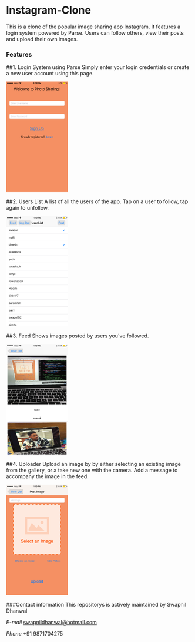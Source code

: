# Instagram-Clone
This is a clone of the popular image sharing app Instagram. It features a login system powered by Parse.
Users can follow others, view their posts and upload their own images.

### Features
##1. Login System using Parse
Simply enter your login credentials or create a new user account using this page.

<img src="https://raw.githubusercontent.com/Swapnil52/Instagram-Clone/master/ParseStarterProject/login.PNG" height=300>

##2. Users List
A list of all the users of the app. Tap on a user to follow, tap again to unfollow. 

<img src="https://raw.githubusercontent.com/Swapnil52/Instagram-Clone/master/ParseStarterProject/userList.PNG" height=300>

##3. Feed
Shows images posted by users you've followed. 

<img src="https://raw.githubusercontent.com/Swapnil52/Instagram-Clone/master/ParseStarterProject/images.PNG" height=300>

##4. Uploader
Upload an image by by either selecting an existing image from the gallery, or a take new one with the camera. Add a message to accompany the image in the feed.

<img src="https://raw.githubusercontent.com/Swapnil52/Instagram-Clone/master/ParseStarterProject/upload.PNG" height=300>

###Contact information
This repositorys is actively maintained by Swapnil Dhanwal

*E-mail* swapnildhanwal@hotmail.com

*Phone* +91 9871704275

